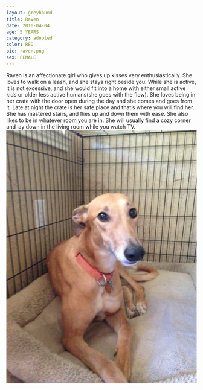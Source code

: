 ```yaml
---
layout: greyhound
title: Raven
date: 2010-04-04
age: 5 YEARS
category: adopted
color: RED
pic: raven.png
sex: FEMALE
---
```


Raven is an affectionate girl who gives up kisses very enthusiastically.  She loves to walk on
a leash, and she stays right beside you.  While she is active, it is not excessive, and she
would fit into a home with either small active kids or older less active humans(she goes with the flow).
She loves being in her crate with the door open during the day and she comes and goes from it.
Late at night the crate is her safe place and that’s where you will find her.  She has mastered
stairs, and flies up and down them with ease.  She also likes to be in whatever room you are in.
She will usually find a cozy corner and lay down in the living room while you watch TV.
![Raven](/img/raven1.png "Raven")
